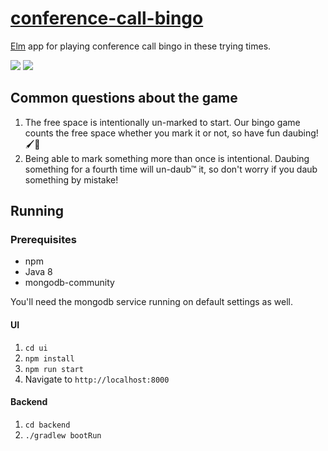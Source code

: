 # [conference-call-bingo](https://bingo.apps.pd01.useast.cf.ford.com/)

[Elm](https://elm-lang.org) app for playing conference call bingo in these trying times.

![](https://github.com/crouchsnap/conference-call-bingo/workflows/UI%20Tests/badge.svg)
![](https://github.com/Crouchsnap/conference-call-bingo/workflows/Backend%20Tests/badge.svg)

## Common questions about the game
 1. The free space is intentionally un-marked to start.
    Our bingo game counts the free space whether you mark it or not, so have fun daubing! 🖌🎨
 1. Being able to mark something more than once is intentional. Daubing something for a fourth time will un-daub™  it, so don't worry if you daub something by mistake!
    

## Running
### Prerequisites
 - npm
 - Java 8
 - mongodb-community
 
 You'll need the mongodb service running on default settings as well.
 
#### UI
 1. `cd ui`
 1. `npm install`
 1. `npm run start`
 1. Navigate to `http://localhost:8000`
#### Backend
 1. `cd backend`
 1. `./gradlew bootRun`
